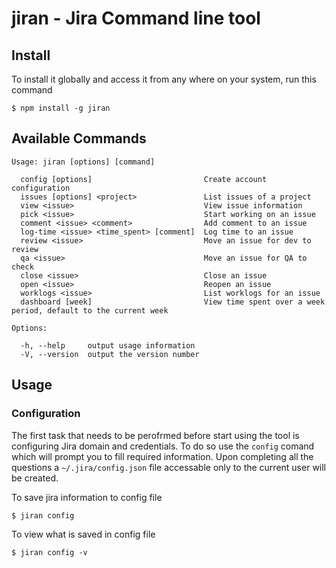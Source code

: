 # jiran - Jira Command line tool

## Install
To install it globally and access it from any where on your system, run this command

```
$ npm install -g jiran
```

## Available Commands
    Usage: jiran [options] [command]

      config [options]                         Create account configuration
      issues [options] <project>               List issues of a project
      view <issue>                             View issue information
      pick <issue>                             Start working on an issue
      comment <issue> <comment>                Add comment to an issue
      log-time <issue> <time_spent> [comment]  Log time to an issue
      review <issue>                           Move an issue for dev to review
      qa <issue>                               Move an issue for QA to check
      close <issue>                            Close an issue
      open <issue>                             Reopen an issue
      worklogs <issue>                         List worklogs for an issue
      dashboard [week]                         View time spent over a week period, default to the current week

    Options:

      -h, --help     output usage information
      -V, --version  output the version number

## Usage
  
  ### Configuration

  The first task that needs to be perofrmed before start using the tool is configuring Jira domain and credentials. To do so use the `config` comand which will prompt you to fill required information. Upon completing all the questions a `~/.jira/config.json` file accessable only to the current user will be created.

  To save jira information to config file
  ```
  $ jiran config
  ```

  To view what is saved in config file
  ```
  $ jiran config -v

  ```